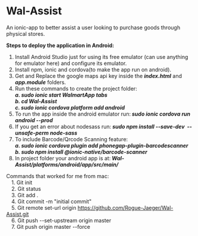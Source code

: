 # Wal-Assist
An ionic-app to better assist a user looking to purchase goods through physical stores.

<b>Steps to deploy the application in Android:<br></b>
1. Install Android Studio just for using its free emulator (can use anything for emulator here) and configure its emulator.
2. Install npm, ionic and cordova(to make the app run on android).
3. Get and Replace the google maps api key inside the <i><b>index.html</b></i> and <i><b>app.module</b></i> folders.
4. Run these commands to create the project folder:<br><b><i>
	a. sudo ionic start WalmartApp tabs<br>
	b. cd Wal-Assist<br>
	c. sudo ionic cordova platform add android<br></b></i>
5. To run the app inside the android emulator run:<b><i> sudo ionic cordova run android --prod</b></i>
6. If you get an error about nodesass run:<b><i> sudo npm install --save-dev  --unsafe-perm node-sass</b></i>
7. To include Barcode/Qrcode Scanning feature:<br><b><i>
 	a. sudo ionic cordova plugin add phonegap-plugin-barcodescanner<br>
    b. sudo npm install @ionic-native/barcode-scanner<br></b></i>
8. In project folder your android app is at:<b><i> Wal-Assist/platforms/android/app/src/main/</b></i>

  
Commands that worked for me from mac:<br>
&emsp;1. Git init<br>
&emsp;2. Git status <br>
&emsp;3. Git add .<br>
&emsp;4. Git commit -m "initial commit"<br>
&emsp;5. Git remote set-url origin https://github.com/Rogue-Jaeger/Wal-Assist.git<br>
&emsp;6. Git push --set-upstream origin master<br>
&emsp;7. Git push origin master --force
